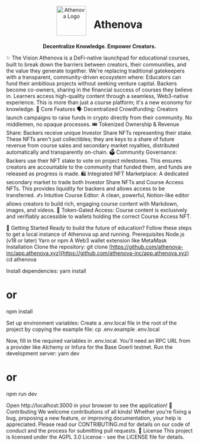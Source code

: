 <div align="center">
<div style="display: flex; align-items: center; justify-content: center; gap: 20px;">
<img src="https://github.com/user-attachments/assets/047ddee1-ea15-4dfa-bced-42bd5cc6463b" alt="Athenova Logo" width="80">
<h1 align="center">Athenova</h1>
</div>
<p align="center">
<b>Decentralize Knowledge. Empower Creators.</b>
<br />
</div>
✨ The Vision
Athenova is a DeFi-native launchpad for educational courses, built to break down the barriers between creators, their communities, and the value they generate together. We're replacing traditional gatekeepers with a transparent, community-driven ecosystem where:
Educators can fund their ambitious projects without seeking venture capital.
Backers become co-owners, sharing in the financial success of courses they believe in.
Learners access high-quality content through a seamless, Web3-native experience.
This is more than just a course platform; it's a new economy for knowledge.
🚀 Core Features
🗣️ Decentralized Crowdfunding: Creators launch campaigns to raise funds in crypto directly from their community. No middlemen, no opaque processes.
🎟️ Tokenized Ownership & Revenue Share: Backers receive unique Investor Share NFTs representing their stake. These NFTs aren't just collectibles; they are keys to a share of future revenue from course sales and secondary market royalties, distributed automatically and transparently on-chain.
🗳️ Community Governance: Backers use their NFT stake to vote on project milestones. This ensures creators are accountable to the community that funded them, and funds are released as progress is made.
🛍️ Integrated NFT Marketplace: A dedicated secondary market to trade both Investor Share NFTs and Course Access NFTs. This provides liquidity for backers and allows access to be transferred.
✍️ Intuitive Course Editor: A clean, powerful, Notion-like editor allows creators to build rich, engaging course content with Markdown, images, and videos.
🔐 Token-Gated Access: Course content is exclusively and verifiably accessible to wallets holding the correct Course Access NFT.

🏁 Getting Started
Ready to build the future of education? Follow these steps to get a local instance of Athenova up and running.
Prerequisites
Node.js (v18 or later)
Yarn or npm
A Web3 wallet extension like MetaMask
Installation
Clone the repository:
git clone [https://github.com/athenova-inc/app.athenova.xyz](https://github.com/athenova-inc/app.athenova.xyz)
cd athenova


Install dependencies:
yarn install
# or
npm install


Set up environment variables:
Create a .env.local file in the root of the project by copying the example file:
cp .env.example .env.local

Now, fill in the required variables in .env.local. You'll need an RPC URL from a provider like Alchemy or Infura for the Base Goerli testnet.
Run the development server:
yarn dev
# or
npm run dev


Open http://localhost:3000 in your browser to see the application!
🤝 Contributing
We welcome contributions of all kinds! Whether you're fixing a bug, proposing a new feature, or improving documentation, your help is appreciated.
Please read our CONTRIBUTING.md for details on our code of conduct and the process for submitting pull requests.
📜 License
This project is licensed under the AGPL 3.0 License - see the LICENSE file for details.
